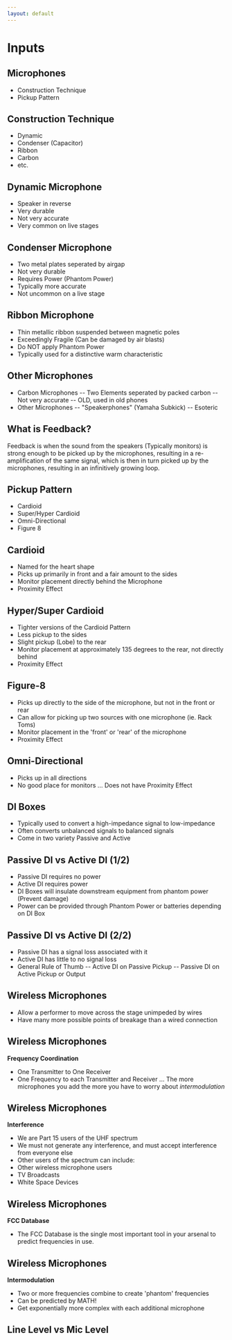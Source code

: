 ```yaml
---
layout: default
---
```


# Inputs

## Microphones
 - Construction Technique
 - Pickup Pattern

## Construction Technique
 - Dynamic
 - Condenser (Capacitor)
 - Ribbon
 - Carbon
 - etc.

## Dynamic Microphone
 - Speaker in reverse
 - Very durable
 - Not very accurate
 - Very common on live stages

## Condenser Microphone
 - Two metal plates seperated by airgap
 - Not very durable
 - Requires Power (Phantom Power)
 - Typically more accurate
 - Not uncommon on a live stage

## Ribbon Microphone
 - Thin metallic ribbon suspended between magnetic poles
 - Exceedingly Fragile (Can be damaged by air blasts)
 - Do NOT apply Phantom Power
 - Typically used for a distinctive warm characteristic

## Other Microphones
 - Carbon Microphones
 -- Two Elements seperated by packed carbon
 -- Not very accurate
 -- OLD, used in old phones
 - Other Microphones
 -- "Speakerphones" (Yamaha Subkick)
 -- Esoteric

## What is Feedback?
  Feedback is when the sound from the speakers (Typically monitors) is strong enough to be picked up by the microphones, resulting in a re-amplification of the same signal, which is then in turn picked up by the microphones, resulting in an infinitively growing loop.

## Pickup Pattern
 - Cardioid
 - Super/Hyper Cardioid
 - Omni-Directional
 - Figure 8

## Cardioid
 - Named for the heart shape
 - Picks up primarily in front and a fair amount to the sides
 - Monitor placement directly behind the Microphone
 - Proximity Effect

## Hyper/Super Cardioid
 - Tighter versions of the Cardioid Pattern
 - Less pickup to the sides
 - Slight pickup (Lobe) to the rear
 - Monitor placement at approximately 135 degrees to the rear, not directly behind
 - Proximity Effect

## Figure-8
 - Picks up directly to the side of the microphone, but not in the front or rear
 - Can allow for picking up two sources with one microphone (ie. Rack Toms)
 - Monitor placement in the 'front' or 'rear' of the microphone
 - Proximity Effect

## Omni-Directional
 - Picks up in all directions
 - No good place for monitors
 ... Does not have Proximity Effect

## DI Boxes
 - Typically used to convert a high-impedance signal to low-impedance
 - Often converts unbalanced signals to balanced signals
 - Come in two variety Passive and Active

## Passive DI vs Active DI (1/2)
 - Passive DI requires no power
 - Active DI requires power
 - DI Boxes will insulate downstream equipment from phantom power (Prevent damage)
 - Power can be provided through Phantom Power or batteries depending on DI Box

## Passive DI vs Active DI (2/2)
 - Passive DI has a signal loss associated with it
 - Active DI has little to no signal loss
 - General Rule of Thumb
 -- Active DI on Passive Pickup
 -- Passive DI on Active Pickup or Output

## Wireless Microphones
 - Allow a performer to move across the stage unimpeded by wires
 - Have many more possible points of breakage than a wired connection

## Wireless Microphones
**Frequency Coordination**

 - One Transmitter to One Receiver
 - One Frequency to each Transmitter and Receiver
 ... The more microphones you add the more you have to worry about _intermodulation_

## Wireless Microphones
**Interference**

- We are Part 15 users of the UHF spectrum
- We must not generate any interference, and must accept interference from everyone else
- Other users of the spectrum can include:
 - Other wireless microphone users
 - TV Broadcasts
 - White Space Devices

## Wireless Microphones
**FCC Database**

 - The FCC Database is the single most important tool in your arsenal to predict frequencies in use.

## Wireless Microphones
**Intermodulation**

 - Two or more frequencies combine to create 'phantom' frequencies
 - Can be predicted by MATH!
 - Get exponentially more complex with each additional microphone




## Line Level vs Mic Level
